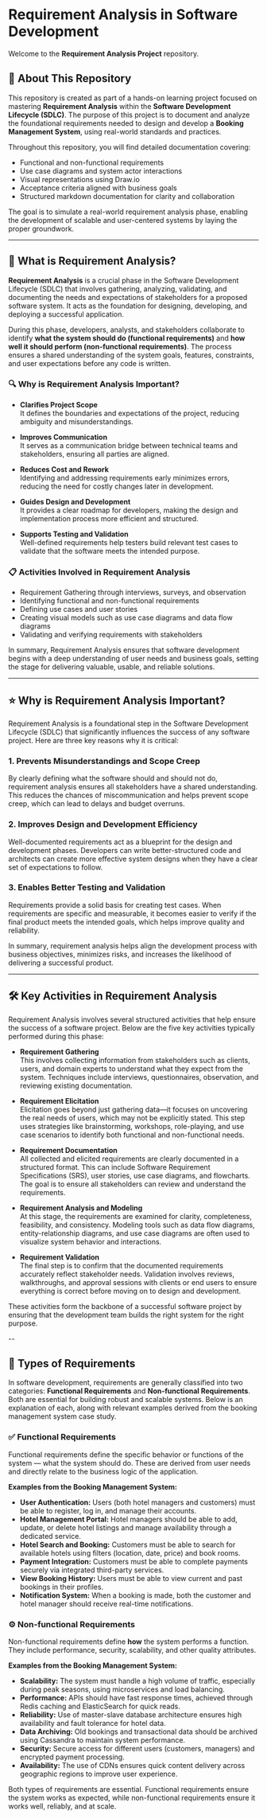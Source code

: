 # Requirement Analysis in Software Development

Welcome to the **Requirement Analysis Project** repository.

## 📌 About This Repository

This repository is created as part of a hands-on learning project focused on mastering **Requirement Analysis** within the **Software Development Lifecycle (SDLC)**. The purpose of this project is to document and analyze the foundational requirements needed to design and develop a **Booking Management System**, using real-world standards and practices.

Throughout this repository, you will find detailed documentation covering:

- Functional and non-functional requirements
- Use case diagrams and system actor interactions
- Visual representations using Draw.io
- Acceptance criteria aligned with business goals
- Structured markdown documentation for clarity and collaboration

The goal is to simulate a real-world requirement analysis phase, enabling the development of scalable and user-centered systems by laying the proper groundwork.

---

## 📖 What is Requirement Analysis?

**Requirement Analysis** is a crucial phase in the Software Development Lifecycle (SDLC) that involves gathering, analyzing, validating, and documenting the needs and expectations of stakeholders for a proposed software system. It acts as the foundation for designing, developing, and deploying a successful application.

During this phase, developers, analysts, and stakeholders collaborate to identify **what the system should do (functional requirements)** and **how well it should perform (non-functional requirements)**. The process ensures a shared understanding of the system goals, features, constraints, and user expectations before any code is written.

### 🔍 Why is Requirement Analysis Important?

- **Clarifies Project Scope**  
  It defines the boundaries and expectations of the project, reducing ambiguity and misunderstandings.

- **Improves Communication**  
  It serves as a communication bridge between technical teams and stakeholders, ensuring all parties are aligned.

- **Reduces Cost and Rework**  
  Identifying and addressing requirements early minimizes errors, reducing the need for costly changes later in development.

- **Guides Design and Development**  
  It provides a clear roadmap for developers, making the design and implementation process more efficient and structured.

- **Supports Testing and Validation**  
  Well-defined requirements help testers build relevant test cases to validate that the software meets the intended purpose.

### 📋 Activities Involved in Requirement Analysis

- Requirement Gathering through interviews, surveys, and observation
- Identifying functional and non-functional requirements
- Defining use cases and user stories
- Creating visual models such as use case diagrams and data flow diagrams
- Validating and verifying requirements with stakeholders

In summary, Requirement Analysis ensures that software development begins with a deep understanding of user needs and business goals, setting the stage for delivering valuable, usable, and reliable solutions.

---

## ⭐ Why is Requirement Analysis Important?

Requirement Analysis is a foundational step in the Software Development Lifecycle (SDLC) that significantly influences the success of any software project. Here are three key reasons why it is critical:

### 1. Prevents Misunderstandings and Scope Creep  
By clearly defining what the software should and should not do, requirement analysis ensures all stakeholders have a shared understanding. This reduces the chances of miscommunication and helps prevent scope creep, which can lead to delays and budget overruns.

### 2. Improves Design and Development Efficiency  
Well-documented requirements act as a blueprint for the design and development phases. Developers can write better-structured code and architects can create more effective system designs when they have a clear set of expectations to follow.

### 3. Enables Better Testing and Validation  
Requirements provide a solid basis for creating test cases. When requirements are specific and measurable, it becomes easier to verify if the final product meets the intended goals, which helps improve quality and reliability.

In summary, requirement analysis helps align the development process with business objectives, minimizes risks, and increases the likelihood of delivering a successful product.

---

## 🛠️ Key Activities in Requirement Analysis

Requirement Analysis involves several structured activities that help ensure the success of a software project. Below are the five key activities typically performed during this phase:

- **Requirement Gathering**  
  This involves collecting information from stakeholders such as clients, users, and domain experts to understand what they expect from the system. Techniques include interviews, questionnaires, observation, and reviewing existing documentation.

- **Requirement Elicitation**  
  Elicitation goes beyond just gathering data—it focuses on uncovering the real needs of users, which may not be explicitly stated. This step uses strategies like brainstorming, workshops, role-playing, and use case scenarios to identify both functional and non-functional needs.

- **Requirement Documentation**  
  All collected and elicited requirements are clearly documented in a structured format. This can include Software Requirement Specifications (SRS), user stories, use case diagrams, and flowcharts. The goal is to ensure all stakeholders can review and understand the requirements.

- **Requirement Analysis and Modeling**  
  At this stage, the requirements are examined for clarity, completeness, feasibility, and consistency. Modeling tools such as data flow diagrams, entity-relationship diagrams, and use case diagrams are often used to visualize system behavior and interactions.

- **Requirement Validation**  
  The final step is to confirm that the documented requirements accurately reflect stakeholder needs. Validation involves reviews, walkthroughs, and approval sessions with clients or end users to ensure everything is correct before moving on to design and development.

These activities form the backbone of a successful software project by ensuring that the development team builds the right system for the right purpose.

--

## 📂 Types of Requirements

In software development, requirements are generally classified into two categories: **Functional Requirements** and **Non-functional Requirements**. Both are essential for building robust and scalable systems. Below is an explanation of each, along with relevant examples derived from the booking management system case study.

### ✅ Functional Requirements

Functional requirements define the specific behavior or functions of the system — what the system should do. These are derived from user needs and directly relate to the business logic of the application.

**Examples from the Booking Management System:**

- **User Authentication:** Users (both hotel managers and customers) must be able to register, log in, and manage their accounts.
- **Hotel Management Portal:** Hotel managers should be able to add, update, or delete hotel listings and manage availability through a dedicated service.
- **Hotel Search and Booking:** Customers must be able to search for available hotels using filters (location, date, price) and book rooms.
- **Payment Integration:** Customers must be able to complete payments securely via integrated third-party services.
- **View Booking History:** Users must be able to view current and past bookings in their profiles.
- **Notification System:** When a booking is made, both the customer and hotel manager should receive real-time notifications.

### ⚙️ Non-functional Requirements

Non-functional requirements define **how** the system performs a function. They include performance, security, scalability, and other quality attributes.

**Examples from the Booking Management System:**

- **Scalability:** The system must handle a high volume of traffic, especially during peak seasons, using microservices and load balancing.
- **Performance:** APIs should have fast response times, achieved through Redis caching and ElasticSearch for quick reads.
- **Reliability:** Use of master-slave database architecture ensures high availability and fault tolerance for hotel data.
- **Data Archiving:** Old bookings and transactional data should be archived using Cassandra to maintain system performance.
- **Security:** Secure access for different users (customers, managers) and encrypted payment processing.
- **Availability:** The use of CDNs ensures quick content delivery across geographic regions to improve user experience.

Both types of requirements are essential. Functional requirements ensure the system works as expected, while non-functional requirements ensure it works well, reliably, and at scale.
